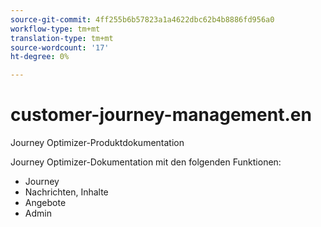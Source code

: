 ```yaml
---
source-git-commit: 4ff255b6b57823a1a4622dbc62b4b8886fd956a0
workflow-type: tm+mt
translation-type: tm+mt
source-wordcount: '17'
ht-degree: 0%

---
```

# customer-journey-management.en

Journey Optimizer-Produktdokumentation

Journey Optimizer-Dokumentation mit den folgenden Funktionen:

* Journey
* Nachrichten, Inhalte
* Angebote
* Admin

